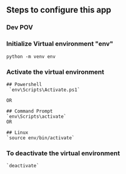## Steps to configure this app

### Dev POV

### Initialize Virtual environment "env"
```
python -m venv env
```

### Activate the virtual environment
```
## Powershell
 `env\Scripts\Activate.ps1`

OR

## Command Prompt
`env\Scripts\activate` 
OR

## Linux
`source env/bin/activate`
```


### To deactivate the virtual environment 

```
`deactivate`
```
